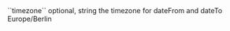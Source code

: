 <tr><td>``timezone``</td>
	
<td>optional, string</td>

<td>the timezone for dateFrom and dateTo</td>
	
<td>Europe/Berlin</td>
	
<td></td>
	
</tr>
